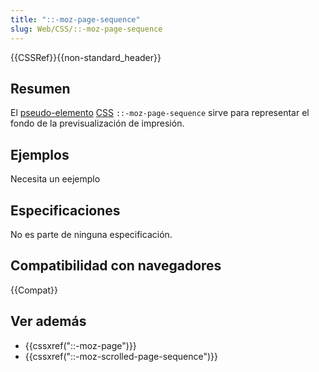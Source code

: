 ```yaml
---
title: "::-moz-page-sequence"
slug: Web/CSS/::-moz-page-sequence
---
```


{{CSSRef}}{{non-standard_header}}

## Resumen

El [pseudo-elemento](/es/docs/Web/CSS/Pseudo-elements) [CSS](/es/docs/Web/CSS) `::-moz-page-sequence` sirve para representar el fondo de la previsualización de impresión.

## Ejemplos

Necesita un eejemplo

## Especificaciones

No es parte de ninguna especificación.

## Compatibilidad con navegadores

{{Compat}}

## Ver además

- {{cssxref("::-moz-page")}}
- {{cssxref("::-moz-scrolled-page-sequence")}}
